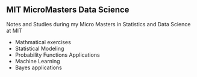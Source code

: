 ## MIT MicroMasters Data Science
Notes and Studies during my Micro Masters in Statistics and Data Science at MIT
- Mathmatical exercises
- Statistical Modeling
- Probability Functions Applications
- Machine Learning
- Bayes applications
